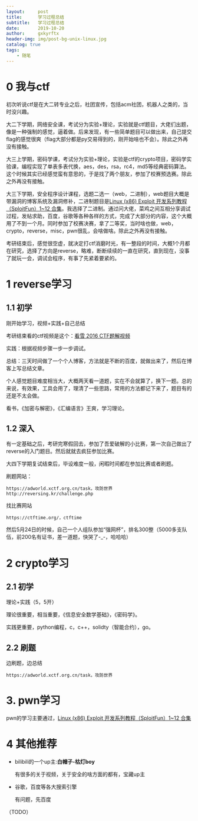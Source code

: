 ```yaml
---
layout:     post
title:      学习过程总结
subtitle:   学习过程总结
date:       2019-10-20
author:     gxkyrftx
header-img: img/post-bg-unix-linux.jpg
catalog: true
tags:
    - 随笔
---
```

# 0 我与ctf

初次听说ctf是在大二转专业之后，社团宣传，包括acm社团，机器人之类的，当时没兴趣。

大二下学期，网络安全课，考试分为实验+理论，实验就是ctf题目，大佬们出题，像是一种强制的感觉，逼着做。后来发现，有一些简单题目可以做出来，自己提交flag的感觉很爽（flag大部分都是py交易得到的，刚开始啥也不会）。除此之外再没有接触。

大三上学期，密码学课，考试分为实验+理论，实验是ctf的crypto项目，密码学实验课，编程实现了单表多表代换，aes，des，rsa，rc4，md5等经典密码算法。这个时候其实已经感觉蛮有意思的，于是找了两个朋友，参加了校赛预选赛。除此之外再没有接触。

大三下学期，安全程序设计课程，选题二选一（web，二进制），web题目大概是带漏洞的博客系统及漏洞修补，二进制题目是[Linux (x86) Exploit 开发系列教程（SploitFun）1~12 合集](https://bbs.pediy.com/thread-217390.htm)。我选择了二进制。通过问大佬，菜鸡之间互相分享调试过程，发帖求助，百度，谷歌等各种各样的方式，完成了大部分的内容，这个大概用了不到一个月。同时参加了校赛决赛，拿了二等奖，当时啥也做，web，crypto，reverse，misc，pwn很乱，会啥做啥。除此之外再没有接触。

考研结束后，感觉很空虚，就决定打ctf消磨时光，有一整段的时间，大概1个月都在研究，选择了方向是reverse，略难，断断续续的一直在研究，直到现在，没事了就玩一会，调试会程序，有事了先紧着要紧的。

# 1 reverse学习

## 1.1 初学

刚开始学习，视频+实践+自己总结

考研结束看的ctf视频是这个：[看雪 2016 CTF题解视频](https://www.kanxue.com/book-brief-35.htm)

实践：根据视频步骤一步一步调试。

总结：三天时间做了一个个人博客，方法就是不断的百度，就做出来了，然后在博客上写总结文章。

个人感觉题目难度相当大，大概两天看一道题，实在不会就算了，换下一题。总的来说，有效果，工具会用了，理清了一些思路，常用的方法都记下来了，题目有的还是不太会做。



看书，《加密与解密》，《汇编语言》王爽，学习理论。

## 1.2 深入

有一定基础之后，考研完寒假回去，参加了吾爱破解的小比赛，第一次自己做出了reverse的入门题目。然后就就去疯狂参加比赛。

大四下学期复试结束后，毕设难度一般，闲暇时间都在参加比赛或者刷题。

刷题网站：

```
https://adworld.xctf.org.cn/task，攻防世界
http://reversing.kr/challenge.php
```

找比赛网站

```
https://ctftime.org/，ctftime
```

然后5月24日的时候，自己一个人组队参加“强网杯”，排名300整（5000多支队伍，前200名有证书，差一道题，快哭了-_-，哈哈哈）

# 2 crypto学习

## 2.1 初学

理论+实践（5，5开）

理论很重要，相当重要，《信息安全数学基础》，《密码学》。

实践更重要，python编程，c，c++，solidty（智能合约），go。

## 2.2 刷题

边刷题，边总结

```
https://adworld.xctf.org.cn/task，攻防世界
```



# 3. pwn学习

pwn的学习主要通过，[Linux (x86) Exploit 开发系列教程（SploitFun）1~12 合集](https://bbs.pediy.com/thread-217390.htm)

# 4 其他推荐

- bilibili的一个up主:**白帽子-枯灯boy**

  有很多的关于视频，关于安全的啥方面的都有，宝藏up主

- 谷歌，百度等各大搜索引擎

  有问题，先百度

（TODO）